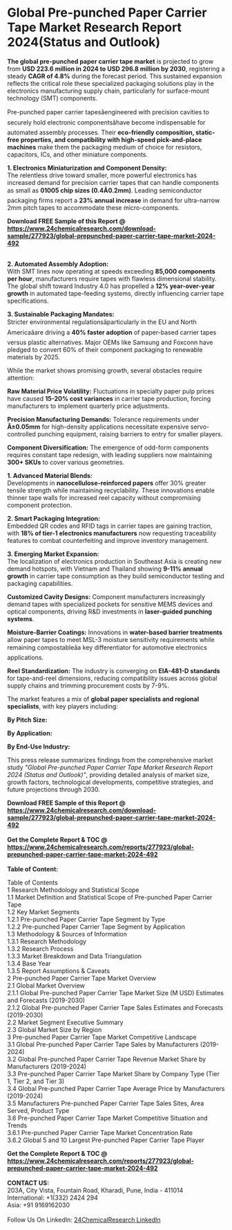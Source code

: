 <h1>Global Pre-punched Paper Carrier Tape Market Research Report 2024(Status and Outlook)</h1><p><strong>The global pre-punched paper carrier tape market</strong> is projected to grow from <strong>USD 223.6 million in 2024 to USD 296.8 million by 2030</strong>, registering a steady <strong>CAGR of 4.8%</strong> during the forecast period. This sustained expansion reflects the critical role these specialized packaging solutions play in the electronics manufacturing supply chain, particularly for surface-mount technology (SMT) components.</p><p>Pre-punched paper carrier tapesâengineered with precision cavities to securely hold electronic componentsâhave become indispensable for automated assembly processes. Their <strong>eco-friendly composition, static-free properties, and compatibility with high-speed pick-and-place machines</strong> make them the packaging medium of choice for resistors, capacitors, ICs, and other miniature components.</p><p><strong>1. Electronics Miniaturization and Component Density:</strong><br>
The relentless drive toward smaller, more powerful electronics has increased demand for precision carrier tapes that can handle components as small as <strong>01005 chip sizes (0.4Ã0.2mm)</strong>. Leading semiconductor packaging firms report a <strong>23% annual increase</strong> in demand for ultra-narrow 2mm pitch tapes to accommodate these micro-components.</p><div><b>Download FREE Sample of this Report @ 
            <a href="https://www.24chemicalresearch.com/download-sample/277923/global-prepunched-paper-carrier-tape-market-2024-492">
            https://www.24chemicalresearch.com/download-sample/277923/global-prepunched-paper-carrier-tape-market-2024-492</a></b></div><br><p><strong>2. Automated Assembly Adoption:</strong><br>
With SMT lines now operating at speeds exceeding <strong>85,000 components per hour</strong>, manufacturers require tapes with flawless dimensional stability. The global shift toward Industry 4.0 has propelled a <strong>12% year-over-year growth</strong> in automated tape-feeding systems, directly influencing carrier tape specifications.</p><p><strong>3. Sustainable Packaging Mandates:</strong><br>
Stricter environmental regulationsâparticularly in the EU and North Americaâare driving a <strong>40% faster adoption</strong> of paper-based carrier tapes versus plastic alternatives. Major OEMs like Samsung and Foxconn have pledged to convert 60% of their component packaging to renewable materials by 2025.</p><p>While the market shows promising growth, several obstacles require attention:</p><p><strong>Raw Material Price Volatility:</strong> Fluctuations in specialty paper pulp prices have caused <strong>15-20% cost variances</strong> in carrier tape production, forcing manufacturers to implement quarterly price adjustments.</p><p><strong>Precision Manufacturing Demands:</strong> Tolerance requirements under <strong>Â±0.05mm</strong> for high-density applications necessitate expensive servo-controlled punching equipment, raising barriers to entry for smaller players.</p><p><strong>Component Diversification:</strong> The emergence of odd-form components requires constant tape redesign, with leading suppliers now maintaining <strong>300+ SKUs</strong> to cover various geometries.</p><p><strong>1. Advanced Material Blends:</strong><br>
Developments in <strong>nanocellulose-reinforced papers</strong> offer 30% greater tensile strength while maintaining recyclability. These innovations enable thinner tape walls for increased reel capacity without compromising component protection.</p><p><strong>2. Smart Packaging Integration:</strong><br>
Embedded QR codes and RFID tags in carrier tapes are gaining traction, with <strong>18% of tier-1 electronics manufacturers</strong> now requesting traceability features to combat counterfeiting and improve inventory management.</p><p><strong>3. Emerging Market Expansion:</strong><br>
The localization of electronics production in Southeast Asia is creating new demand hotspots, with Vietnam and Thailand showing <strong>9-11% annual growth</strong> in carrier tape consumption as they build semiconductor testing and packaging capabilities.</p><p><strong>Customized Cavity Designs:</strong> Component manufacturers increasingly demand tapes with specialized pockets for sensitive MEMS devices and optical components, driving R&amp;D investments in <strong>laser-guided punching systems</strong>.</p><p><strong>Moisture-Barrier Coatings:</strong> Innovations in <strong>water-based barrier treatments</strong> allow paper tapes to meet MSL-3 moisture sensitivity requirements while remaining compostableâa key differentiator for automotive electronics applications.</p><p><strong>Reel Standardization:</strong> The industry is converging on <strong>EIA-481-D standards</strong> for tape-and-reel dimensions, reducing compatibility issues across global supply chains and trimming procurement costs by 7-9%.</p><p>The market features a mix of <strong>global paper specialists and regional specialists</strong>, with key players including:</p><p><strong>By Pitch Size:</strong></p><p><strong>By Application:</strong></p><p><strong>By End-Use Industry:</strong></p><p>This press release summarizes findings from the comprehensive market study <em>"Global Pre-punched Paper Carrier Tape Market Research Report 2024 (Status and Outlook)"</em>, providing detailed analysis of market size, growth factors, technological developments, competitive strategies, and future projections through 2030.</p><div><b>Download FREE Sample of this Report @ 
            <a href="https://www.24chemicalresearch.com/download-sample/277923/global-prepunched-paper-carrier-tape-market-2024-492">
            https://www.24chemicalresearch.com/download-sample/277923/global-prepunched-paper-carrier-tape-market-2024-492</a></b></div><br><div><b>Get the Complete Report & TOC @ 
            <a href="https://www.24chemicalresearch.com/reports/277923/global-prepunched-paper-carrier-tape-market-2024-492">
            https://www.24chemicalresearch.com/reports/277923/global-prepunched-paper-carrier-tape-market-2024-492</a></b></div><br>
            <b>Table of Content:</b><p>Table of Contents<br />
1 Research Methodology and Statistical Scope<br />
1.1 Market Definition and Statistical Scope of Pre-punched Paper Carrier Tape<br />
1.2 Key Market Segments<br />
1.2.1 Pre-punched Paper Carrier Tape Segment by Type<br />
1.2.2 Pre-punched Paper Carrier Tape Segment by Application<br />
1.3 Methodology & Sources of Information<br />
1.3.1 Research Methodology<br />
1.3.2 Research Process<br />
1.3.3 Market Breakdown and Data Triangulation<br />
1.3.4 Base Year<br />
1.3.5 Report Assumptions & Caveats<br />
2 Pre-punched Paper Carrier Tape Market Overview<br />
2.1 Global Market Overview<br />
2.1.1 Global Pre-punched Paper Carrier Tape Market Size (M USD) Estimates and Forecasts (2019-2030)<br />
2.1.2 Global Pre-punched Paper Carrier Tape Sales Estimates and Forecasts (2019-2030)<br />
2.2 Market Segment Executive Summary<br />
2.3 Global Market Size by Region<br />
3 Pre-punched Paper Carrier Tape Market Competitive Landscape<br />
3.1 Global Pre-punched Paper Carrier Tape Sales by Manufacturers (2019-2024)<br />
3.2 Global Pre-punched Paper Carrier Tape Revenue Market Share by Manufacturers (2019-2024)<br />
3.3 Pre-punched Paper Carrier Tape Market Share by Company Type (Tier 1, Tier 2, and Tier 3)<br />
3.4 Global Pre-punched Paper Carrier Tape Average Price by Manufacturers (2019-2024)<br />
3.5 Manufacturers Pre-punched Paper Carrier Tape Sales Sites, Area Served, Product Type<br />
3.6 Pre-punched Paper Carrier Tape Market Competitive Situation and Trends<br />
3.6.1 Pre-punched Paper Carrier Tape Market Concentration Rate<br />
3.6.2 Global 5 and 10 Largest Pre-punched Paper Carrier Tape Player</p><div><b>Get the Complete Report & TOC @ 
            <a href="https://www.24chemicalresearch.com/reports/277923/global-prepunched-paper-carrier-tape-market-2024-492">
            https://www.24chemicalresearch.com/reports/277923/global-prepunched-paper-carrier-tape-market-2024-492</a></b></div><br><b>CONTACT US:</b><br>
            203A, City Vista, Fountain Road, Kharadi, Pune, India - 411014<br>
            International: +1(332) 2424 294<br>
            Asia: +91 9169162030 <br><br>
            Follow Us On LinkedIn: <a href="https://www.linkedin.com/company/24chemicalresearch/">24ChemicalResearch LinkedIn</a>